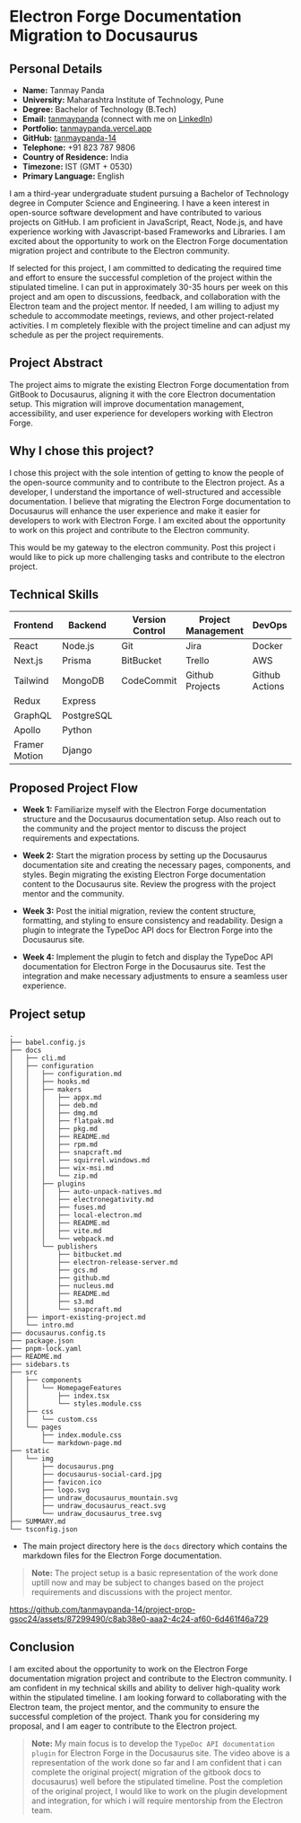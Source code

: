 # Electron Forge Documentation Migration to Docusaurus

## Personal Details

- **Name:** Tanmay Panda
- **University:** Maharashtra Institute of Technology, Pune
- **Degree:** Bachelor of Technology (B.Tech)
- **Email:** [tanmaypanda](mailto:tanmay404103@outlook.com) (connect with me on [LinkedIn](https://www.linkedin.com/in/tanmay1404/))
- **Portfolio:** [tanmaypanda.vercel.app](https://tanmaypanda.vercel.app)
- **GitHub:** [tanmaypanda-14](https://github.com/tanmaypanda-14)
- **Telephone:** +91 823 787 9806
- **Country of Residence:** India
- **Timezone:** IST (GMT + 0530)
- **Primary Language:** English

I am a third-year undergraduate student pursuing a Bachelor of Technology degree in Computer Science and Engineering. I have a keen interest in open-source software development and have contributed to various projects on GitHub. I am proficient in JavaScript, React, Node.js, and have experience working with Javascript-based Frameworks and Libraries. I am excited about the opportunity to work on the Electron Forge documentation migration project and contribute to the Electron community.

If selected for this project, I am committed to dedicating the required time and effort to ensure the successful completion of the project within the stipulated timeline. I can put in approximately 30-35 hours per week on this project and am open to discussions, feedback, and collaboration with the Electron team and the project mentor. If needed, I am willing to adjust my schedule to accommodate meetings, reviews, and other project-related activities. I m completely flexible with the project timeline and can adjust my schedule as per the project requirements.

## Project Abstract

The project aims to migrate the existing Electron Forge documentation from GitBook to Docusaurus, aligning it with the core Electron documentation setup. This migration will improve documentation management, accessibility, and user experience for developers working with Electron Forge.

## Why I chose this project?

I chose this project with the sole intention of getting to know the people of the open-source community and to contribute to the Electron project. As a developer, I understand the importance of well-structured and accessible documentation. I believe that migrating the Electron Forge documentation to Docusaurus will enhance the user experience and make it easier for developers to work with Electron Forge. I am excited about the opportunity to work on this project and contribute to the Electron community.

This would be my gateway to the electron community. Post this project i would like to pick up more challenging tasks and contribute to the electron project.

## Technical Skills

| **Frontend**  | **Backend** | **Version Control** | **Project Management** | **DevOps**     |
| ------------- | ----------- | ------------------- | ---------------------- | -------------- |
| React         | Node.js     | Git                 | Jira                   | Docker         |
| Next.js       | Prisma      | BitBucket           | Trello                 | AWS            |
| Tailwind      | MongoDB     | CodeCommit          | Github Projects        | Github Actions |
| Redux         | Express     |                     |                        |                |
| GraphQL       | PostgreSQL  |                     |                        |                |
| Apollo        | Python      |                     |                        |                |
| Framer Motion | Django      |                     |                        |                |

## Proposed Project Flow

- **Week 1:** Familiarize myself with the Electron Forge documentation structure and the Docusaurus documentation setup. Also reach out to the community and the project mentor to discuss the project requirements and expectations.

- **Week 2:** Start the migration process by setting up the Docusaurus documentation site and creating the necessary pages, components, and styles. Begin migrating the existing Electron Forge documentation content to the Docusaurus site. Review the progress with the project mentor and the community.

- **Week 3:** Post the initial migration, review the content structure, formatting, and styling to ensure consistency and readability. Design a plugin to integrate the TypeDoc API docs for Electron Forge into the Docusaurus site.

- **Week 4:** Implement the plugin to fetch and display the TypeDoc API documentation for Electron Forge in the Docusaurus site. Test the integration and make necessary adjustments to ensure a seamless user experience.

## Project setup

```
.
├── babel.config.js
├── docs
│   ├── cli.md
│   ├── configuration
│   │   ├── configuration.md
│   │   ├── hooks.md
│   │   ├── makers
│   │   │   ├── appx.md
│   │   │   ├── deb.md
│   │   │   ├── dmg.md
│   │   │   ├── flatpak.md
│   │   │   ├── pkg.md
│   │   │   ├── README.md
│   │   │   ├── rpm.md
│   │   │   ├── snapcraft.md
│   │   │   ├── squirrel.windows.md
│   │   │   ├── wix-msi.md
│   │   │   └── zip.md
│   │   ├── plugins
│   │   │   ├── auto-unpack-natives.md
│   │   │   ├── electronegativity.md
│   │   │   ├── fuses.md
│   │   │   ├── local-electron.md
│   │   │   ├── README.md
│   │   │   ├── vite.md
│   │   │   └── webpack.md
│   │   └── publishers
│   │       ├── bitbucket.md
│   │       ├── electron-release-server.md
│   │       ├── gcs.md
│   │       ├── github.md
│   │       ├── nucleus.md
│   │       ├── README.md
│   │       ├── s3.md
│   │       └── snapcraft.md
│   ├── import-existing-project.md
│   └── intro.md
├── docusaurus.config.ts
├── package.json
├── pnpm-lock.yaml
├── README.md
├── sidebars.ts
├── src
│   ├── components
│   │   └── HomepageFeatures
│   │       ├── index.tsx
│   │       └── styles.module.css
│   ├── css
│   │   └── custom.css
│   └── pages
│       ├── index.module.css
│       └── markdown-page.md
├── static
│   └── img
│       ├── docusaurus.png
│       ├── docusaurus-social-card.jpg
│       ├── favicon.ico
│       ├── logo.svg
│       ├── undraw_docusaurus_mountain.svg
│       ├── undraw_docusaurus_react.svg
│       └── undraw_docusaurus_tree.svg
├── SUMMARY.md
└── tsconfig.json
```

- The main project directory here is the `docs` directory which contains the markdown files for the Electron Forge documentation.


> **Note:** The project setup is a basic representation of the work done uptill now and may be subject to changes based on the project requirements and discussions with the project mentor.

https://github.com/tanmaypanda-14/project-prop-gsoc24/assets/87299490/c8ab38e0-aaa2-4c24-af60-6d461f46a729

## Conclusion

I am excited about the opportunity to work on the Electron Forge documentation migration project and contribute to the Electron community. I am confident in my technical skills and ability to deliver high-quality work within the stipulated timeline. I am looking forward to collaborating with the Electron team, the project mentor, and the community to ensure the successful completion of the project. Thank you for considering my proposal, and I am eager to contribute to the Electron project.

> **Note:** My main focus is to develop the `TypeDoc API documentation plugin` for Electron Forge in the Docusaurus site. The video above is a representation of the work done so far and I am confident that i can complete the original project( migration of the gitbook docs to docusaurus) well before the stipulated timeline. Post the completion of the original project, I would like to work on the plugin development and integration, for which i will require mentorship from the Electron team.
